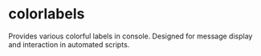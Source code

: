 # colorlabels
Provides various colorful labels in console. Designed for message display and interaction in automated scripts.
